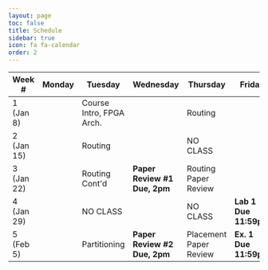 ```yaml
---
layout: page
toc: false
title: Schedule
sidebar: true
icon: fa fa-calendar
order: 2
---
```


| Week #        | Monday                        |  Tuesday                      | Wednesday                     | Thursday                      |  Friday               |
|---------------|-------------------------------|-------------------------------|-------------------------------|-------------------------------|-----------------------|
|1 (Jan 8)      |                               | Course Intro, FPGA Arch.      |                               | Routing                       |                       |
|2 (Jan 15)     |                               | Routing                       |                               | NO CLASS                      |                       |
|3 (Jan 22)     |                               | Routing Cont'd                | **Paper Review #1 Due, 2pm**  | Routing Paper Review          |                       |
|4 (Jan 29)     |                               | NO CLASS                      |                               | NO CLASS                      | **Lab 1 Due 11:59pm** | 
|5 (Feb 5)      |                               | Partitioning                  | **Paper Review #2 Due, 2pm**  | Placement Paper Review        | **Ex. 1 Due 11:59pm** |

<!-- | Week #        | Monday                        |  Tuesday                      | Wednesday                     | Thursday                      |  Friday               |
|---------------|-------------------------------|-------------------------------|-------------------------------|-------------------------------|-----------------------|
|1 (Jan 8)      |                               | Course Introduction           |                               | FPGA Architecture             |                       |
|2 (Jan 15)     |                               | Routing                       |                               | Routing (Lab 1)               |                       |
|3 (Jan 22)     |                               | Routing Cont'd                | **Paper Review #1 Due, 2pm**  | Routing Paper Review          |                       |
|4 (Jan 29)     |                               | Placement                     |                               | Placement (Lab 2)             | **Lab 1 Due 11:59pm** | 
|5 (Feb 5)      |                               | Partitioning                  | **Paper Review #2 Due, 2pm**  | Placement Paper Review        | **Ex. 1 Due 11:59pm** |
|6 (Feb 12)     |                               | Clustering / Packing          |                               | Lab 2 Help, GDB, Valgrind     |                       |
|7 (Feb 19)     |                               | Tech Mapping                  | **Paper Review #3 Due, 2pm**  | Paper Review #3               | **Lab 2 Due 11:59pm** |
|8 (Feb 26)     |                               | NO CLASS - Holiday            |                               | Neural Networks on FPGAs      |                       |
|9 (Mar 4)      |                               | Neural Networks on FPGAs      | **Paper Review #4 Due, 2pm**  | Paper Review #4               |                       |
|10 (Mar 11)    |                               | Logic Optimization            |                               | Power Estimation/Optimization | **Lab 3 Due 11:59pm** |
|11 (Mar 18)    |                               | NO CLASS                      |                               | NO CLASS                      | **Ex. 2 Due 11:59pm** |
|12 (Mar 25)    | **Paper Review #5 Due, 2pm**  | Paper Review #5 / Final Project|                              | NO CLASS                      | **Project Proposal Due**  |
|13 (Apr 1)     |                               | Debugging FPGAs               |                               | Project Meetings              |                       |
|14 (Apr 8)     |                               | NO CLASS                      |                               | Project Meetings              |                       |
|15 (Apr 15)    | **Paper Review #6 Due, 2pm**  | Paper Review #6         | **BYU Last Day of Class. All work due except for Final Project Reports.**  || **Final Project Presentations, 3pm, CB 406** | 
|16 (Apr 18)    |   || **Final Project Reports due, 11:59pm** |
 -->
